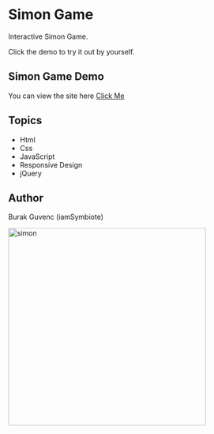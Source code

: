 
# Simon Game
Interactive Simon Game.

Click the demo to try it out by yourself.

## Simon Game Demo

You can view the site here
[Click Me](https://iamsymbiote.github.io/simon-game/)

## Topics

- Html
- Css
- JavaScript
- Responsive Design
- jQuery


## Author

Burak Guvenc (iamSymbiote)

[<img alt="simon" width="400px" src="https://upload.wikimedia.org/wikipedia/commons/c/cd/Simon_Electronic_Game.jpg" />](SimonGame)


